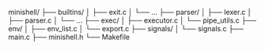 minishell/
├── builtins/
│   ├── exit.c
│   └── ...
├── parser/
│   ├── lexer.c
│   ├── parser.c
│   └── ...
├── exec/
│   ├── executor.c
│   └── pipe_utils.c
├── env/
│   ├── env_list.c
│   └── export.c
├── signals/
│   └── signals.c
├── main.c
├── minishell.h
└── Makefile
